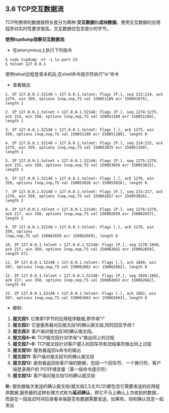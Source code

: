 ## 3.6 TCP交互数据流

TCP所携带的数据按照长度分为两种:**交互数据**和**成块数据**。使用交互数据的应用程序对实时性要求很高。交互数据仅包含很少的字节。

**使用tcpdump观察交互数据流**:

* 在anonymous上执行下列指令
``````shell
$ sudo tcpdump -nt -i lo port 23
$ telnet 127.0.0.1
``````
使用telnet远程登录本机后,在shell命令提示符执行"ls"命令

* 查看输出
``````shell
1. IP 127.0.0.1.52148 > 127.0.0.1.telnet: Flags [P.], seq 213:214, ack 1274, win 359, options [nop,nop,TS val 150051189 ecr 150041875], length 1

2. IP 127.0.0.1.telnet > 127.0.0.1.52148: Flags [P.], seq 1274:1275, ack 214, win 350, options [nop,nop,TS val 150051189 ecr 150051189], length 1

3. IP 127.0.0.1.52148 > 127.0.0.1.telnet: Flags [.], ack 1275, win 359, options [nop,nop,TS val 150051189 ecr 150051189], length 0

4. IP 127.0.0.1.52148 > 127.0.0.1.telnet: Flags [P.], seq 214:215, ack 1275, win 359, options [nop,nop,TS val 150053025 ecr 150051189], length 1

5. IP 127.0.0.1.telnet > 127.0.0.1.52148: Flags [P.], seq 1275:1276, ack 215, win 350, options [nop,nop,TS val 150053026 ecr 150053025], length 1

6. IP 127.0.0.1.52148 > 127.0.0.1.telnet: Flags [.], ack 1276, win 359, options [nop,nop,TS val 150053026 ecr 150053026], length 0

7. IP 127.0.0.1.52148 > 127.0.0.1.telnet: Flags [P.], seq 215:217, ack 1276, win 359, options [nop,nop,TS val 150062657 ecr 150053026], length 2

8. IP 127.0.0.1.telnet > 127.0.0.1.52148: Flags [P.], seq 1276:1278, ack 217, win 350, options [nop,nop,TS val 150062659 ecr 150062657], length 2

9. IP 127.0.0.1.52148 > 127.0.0.1.telnet: Flags [.], ack 1278, win 359, options 
[nop,nop,TS val 150062659 ecr 150062659], length 0

10. IP 127.0.0.1.telnet > 127.0.0.1.52148: Flags [P.], seq 1278:1849, ack 217, win 350, options [nop,nop,TS val 150062662 ecr 150062659], length 571

11. IP 127.0.0.1.52148 > 127.0.0.1.telnet: Flags [.], ack 1849, win 367, options [nop,nop,TS val 150062662 ecr 150062662], length 0

12. IP 127.0.0.1.telnet > 127.0.0.1.52148: Flags [P.], seq 1849:1892, ack 217, win 350, options [nop,nop,TS val 150062663 ecr 150062662], length 43

13. IP 127.0.0.1.52148 > 127.0.0.1.telnet: Flags [.], ack 1892, win 367, options [nop,nop,TS val 150062663 ecr 150062663], length 0
``````

* 解析:
1. **报文段1:** 它携带1字节的应用程序数据,即字母"l"
2. **报文段2:** 它是服务器对应报文段1的确认报文段,同时回显字母'l'
3. **报文段3:** 客户端对报文段3的确认报文段。
4. **报文段4~6:** TCP报文段针对字母"s"做出同上的过程
5. **报文段7~9:** TCP报文段针对客户键入的回车符和流结束符做出同上过程
6. **报文段10:** 服务器返回ls命令的输出
7. **报文段11:** 客户端对报文段10的确认报文段
8. **报文段12:** 服务器返回给客户端的数据，包括一个回车符、一个换行符、客户端登录用户的
PS1环境变量（第一级命令提示符）
9. **报文段13:** 客户端对报文段12的确认报文段

**补:** 服务器每次发送的确认报文段(报文段2,5,8,10,12)都包含它需要发送的应用程序数据,服务器的这种处理方式称为**延迟确认**，即它不马上确认上次收到的数据，而是在一段延迟时间后查看本端是否有数据需要发送，如果有，则和确认信息一起发出

